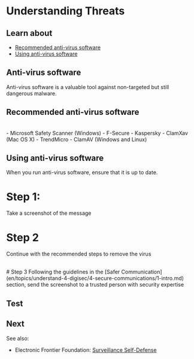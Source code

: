 # Understanding Threats
## Learn about
- [Recommended anti-virus software](en/topics/practice-2-planning/1-threats/3-1-learn.md)
- [Using anti-virus software](en/topics/practice-2-planning/1-threats/3-2-learn.md)


## Anti-virus software
Anti-virus software is a valuable tool against non-targeted but still dangerous malware.


## Recommended anti-virus software
<br>
- Microsoft Safety Scanner (Windows)
- F-Secure
- Kaspersky
- ClamXav (Mac OS X)
- TrendMicro
- ClamAV (Windows and Linux)


## Using anti-virus software
When you run anti-virus software, ensure that it is up to date.
<br>
# Step 1:
Take a screenshot of the message
<br>
# Step 2
Continue with the recommended steps to remove the virus

<br>
# Step 3
Following the guidelines in the [Safer Communication](en/topics/understand-4-digisec/4-secure-communications/1-intro.md) section, send the screenshot to a trusted person with security expertise


## Test


## Next
See also:
* Electronic Frontier Foundation: [Surveillance Self-Defense](https://ssd.eff.org/en/module/introduction-threat-modeling)


